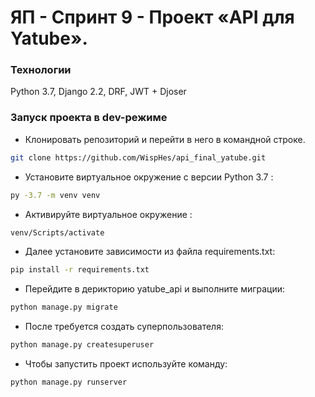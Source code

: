 # ЯП - Спринт 9 - Проект «API для Yatube».
### Технологии
Python 3.7, Django 2.2, DRF, JWT + Djoser
### Запуск проекта в dev-режиме
- Клонировать репозиторий и перейти в него в командной строке.
```bash
git clone https://github.com/WispHes/api_final_yatube.git
```
- Установите виртуальное окружение c версии Python 3.7 :
```bash
py -3.7 -m venv venv
```
- Активируйте виртуальное окружение :
```bash
venv/Scripts/activate
```
- Далее установите зависимости из файла requirements.txt:
```bash
pip install -r requirements.txt
```
- Перейдите в дерикторию yatube_api и выполните миграции:
```bash
python manage.py migrate
```
- После требуется создать суперпользователя:
```bash
python manage.py createsuperuser
```
- Чтобы запустить проект используйте команду:
```bash
python manage.py runserver
```
